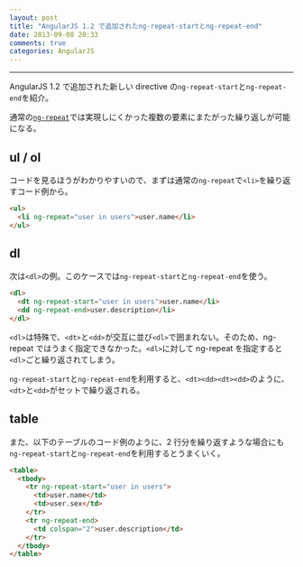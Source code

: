 ```yaml
---
layout: post
title: "AngularJS 1.2 で追加されたng-repeat-startとng-repeat-end"
date: 2013-09-08 20:33
comments: true
categories: AngularJS
---
```


---

AngularJS 1.2 で追加された新しい directive の`ng-repeat-start`と`ng-repeat-end`を紹介。

通常の[`ng-repeat`](http://docs.angularjs.org/api/ng.directive:ngRepeat)では実現しにくかった複数の要素にまたがった繰り返しが可能になる。

<!-- more -->

## ul / ol

コードを見るほうがわかりやすいので、まずは通常の`ng-repeat`で`<li>`を繰り返すコード例から。

``` html
<ul>
  <li ng-repeat="user in users">user.name</li>
</ul>
```

## dl

次は`<dl>`の例。このケースでは`ng-repeat-start`と`ng-repeat-end`を使う。

``` html
<dl>
  <dt ng-repeat-start="user in users">user.name</li>
  <dd ng-repeat-end>user.description</li>
</dl>
```

`<dl>`は特殊で、`<dt>`と`<dd>`が交互に並び`<dl>`で囲まれない。そのため、ng-repeat ではうまく指定できなかった。`<dl>`に対して ng-repeat を指定すると`<dl>`ごと繰り返されてしまう。

`ng-repeat-start`と`ng-repeat-end`を利用すると、`<dt><dd><dt><dd>`のように、`<dt>`と`<dd>`がセットで繰り返される。

## table

また、以下のテーブルのコード例のように、2 行分を繰り返すような場合にも`ng-repeat-start`と`ng-repeat-end`を利用するとうまくいく。

``` html
<table>
  <tbody>
    <tr ng-repeat-start="user in users">
      <td>user.name</td>
      <td>user.sex</td>
    </tr>
    <tr ng-repeat-end>
      <td colspan="2">user.description</td>
    </tr>
  </tbody>
</table>
```

